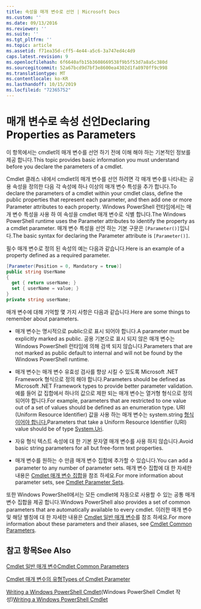 ```yaml
---
title: 속성을 매개 변수로 선언 | Microsoft Docs
ms.custom: ''
ms.date: 09/13/2016
ms.reviewer: ''
ms.suite: ''
ms.tgt_pltfrm: ''
ms.topic: article
ms.assetid: f71ea35d-cff5-4e44-a5c6-3a747ed4c4d9
caps.latest.revision: 9
ms.openlocfilehash: 6f6640afb15b3608669538f9b5f53d7a8a5c380d
ms.sourcegitcommit: 52a67bcd9d7bf3e8600ea4302d1fa8970ff9c998
ms.translationtype: MT
ms.contentlocale: ko-KR
ms.lasthandoff: 10/15/2019
ms.locfileid: "72365752"
---
```

# <a name="declaring-properties-as-parameters"></a><span data-ttu-id="346c2-102">매개 변수로 속성 선언</span><span class="sxs-lookup"><span data-stu-id="346c2-102">Declaring Properties as Parameters</span></span>

<span data-ttu-id="346c2-103">이 항목에서는 cmdlet의 매개 변수를 선언 하기 전에 이해 해야 하는 기본적인 정보를 제공 합니다.</span><span class="sxs-lookup"><span data-stu-id="346c2-103">This topic provides basic information you must understand before you declare the parameters of a cmdlet.</span></span>

<span data-ttu-id="346c2-104">Cmdlet 클래스 내에서 cmdlet의 매개 변수를 선언 하려면 각 매개 변수를 나타내는 공용 속성을 정의한 다음 각 속성에 하나 이상의 매개 변수 특성을 추가 합니다.</span><span class="sxs-lookup"><span data-stu-id="346c2-104">To declare the parameters of a cmdlet within your cmdlet class, define the public properties that represent each parameter, and then add one or more Parameter attributes to each property.</span></span> <span data-ttu-id="346c2-105">Windows PowerShell 런타임에서는 매개 변수 특성을 사용 하 여 속성을 cmdlet 매개 변수로 식별 합니다.</span><span class="sxs-lookup"><span data-stu-id="346c2-105">The Windows PowerShell runtime uses the Parameter attributes to identify the property as a cmdlet parameter.</span></span> <span data-ttu-id="346c2-106">매개 변수 특성을 선언 하는 기본 구문은 `[Parameter()]`입니다.</span><span class="sxs-lookup"><span data-stu-id="346c2-106">The basic syntax for declaring the Parameter attribute is `[Parameter()]`.</span></span>

<span data-ttu-id="346c2-107">필수 매개 변수로 정의 된 속성의 예는 다음과 같습니다.</span><span class="sxs-lookup"><span data-stu-id="346c2-107">Here is an example of a property defined as a required parameter.</span></span>

```csharp
[Parameter(Position = 0, Mandatory = true)]
public string UserName
{
  get { return userName; }
  set { userName = value; }
}
private string userName;
```

<span data-ttu-id="346c2-108">매개 변수에 대해 기억할 몇 가지 사항은 다음과 같습니다.</span><span class="sxs-lookup"><span data-stu-id="346c2-108">Here are some things to remember about parameters.</span></span>

- <span data-ttu-id="346c2-109">매개 변수는 명시적으로 public으로 표시 되어야 합니다.</span><span class="sxs-lookup"><span data-stu-id="346c2-109">A parameter must be explicitly marked as public.</span></span> <span data-ttu-id="346c2-110">공용 기본으로 표시 되지 않은 매개 변수는 Windows PowerShell 런타임에 의해 검색 되지 않습니다.</span><span class="sxs-lookup"><span data-stu-id="346c2-110">Parameters that are not marked as public default to internal and will not be found by the Windows PowerShell runtime.</span></span>

- <span data-ttu-id="346c2-111">매개 변수는 매개 변수 유효성 검사를 향상 시킬 수 있도록 Microsoft .NET Framework 형식으로 정의 해야 합니다.</span><span class="sxs-lookup"><span data-stu-id="346c2-111">Parameters should be defined as Microsoft .NET Framework types to provide better parameter validation.</span></span> <span data-ttu-id="346c2-112">예를 들어 값 집합에서 하나의 값으로 제한 되는 매개 변수는 열거형 형식으로 정의 되어야 합니다.</span><span class="sxs-lookup"><span data-stu-id="346c2-112">For example, parameters that are restricted to one value out of a set of values should be defined as an enumeration type.</span></span> <span data-ttu-id="346c2-113">URI (Uniform Resource Identifier) 값을 사용 하는 매개 변수는 system.string [형식 이어야 합니다.](/dotnet/api/System.Uri)</span><span class="sxs-lookup"><span data-stu-id="346c2-113">Parameters that take a Uniform Resource Identifier (URI) value should be of type [System.Uri](/dotnet/api/System.Uri).</span></span>

- <span data-ttu-id="346c2-114">자유 형식 텍스트 속성에 대 한 기본 문자열 매개 변수를 사용 하지 않습니다.</span><span class="sxs-lookup"><span data-stu-id="346c2-114">Avoid basic string parameters for all but free-form text properties.</span></span>

- <span data-ttu-id="346c2-115">매개 변수를 원하는 수 만큼 매개 변수 집합에 추가할 수 있습니다.</span><span class="sxs-lookup"><span data-stu-id="346c2-115">You can add a parameter to any number of parameter sets.</span></span> <span data-ttu-id="346c2-116">매개 변수 집합에 대 한 자세한 내용은 [Cmdlet 매개 변수 집합](./cmdlet-parameter-sets.md)을 참조 하세요.</span><span class="sxs-lookup"><span data-stu-id="346c2-116">For more information about parameter sets, see [Cmdlet Parameter Sets](./cmdlet-parameter-sets.md).</span></span>

<span data-ttu-id="346c2-117">또한 Windows PowerShell에서는 모든 cmdlet에 자동으로 사용할 수 있는 공통 매개 변수 집합을 제공 합니다.</span><span class="sxs-lookup"><span data-stu-id="346c2-117">Windows PowerShell also provides a set of common parameters that are automatically available to every cmdlet.</span></span> <span data-ttu-id="346c2-118">이러한 매개 변수 및 해당 별칭에 대 한 자세한 내용은 [Cmdlet 일반 매개 변수](./common-parameter-names.md)를 참조 하세요.</span><span class="sxs-lookup"><span data-stu-id="346c2-118">For more information about these parameters and their aliases, see [Cmdlet Common Parameters](./common-parameter-names.md).</span></span>

## <a name="see-also"></a><span data-ttu-id="346c2-119">참고 항목</span><span class="sxs-lookup"><span data-stu-id="346c2-119">See Also</span></span>

[<span data-ttu-id="346c2-120">Cmdlet 일반 매개 변수</span><span class="sxs-lookup"><span data-stu-id="346c2-120">Cmdlet Common Parameters</span></span>](./common-parameter-names.md)

[<span data-ttu-id="346c2-121">Cmdlet 매개 변수의 유형</span><span class="sxs-lookup"><span data-stu-id="346c2-121">Types of Cmdlet Parameter</span></span>](./types-of-cmdlet-parameters.md)

<span data-ttu-id="346c2-122">[Writing a Windows PowerShell Cmdlet](./writing-a-windows-powershell-cmdlet.md)(Windows PowerShell Cmdlet 작성)</span><span class="sxs-lookup"><span data-stu-id="346c2-122">[Writing a Windows PowerShell Cmdlet](./writing-a-windows-powershell-cmdlet.md)</span></span>
